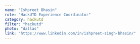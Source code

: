 ```yaml
---
name: "Ishpreet Bhasin"
role: "HackUTD Experience Coordinator"
category: hackutd
filter: "hackutd"
photo: "dallas"
link: "https://www.linkedin.com/in/ishpreet-singh-bhasin/"
---
```


